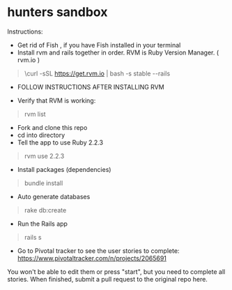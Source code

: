 # hunters sandbox

Instructions: 

* Get rid of Fish , if you have Fish installed in your terminal
* Install rvm and rails together in order.  RVM is Ruby Version Manager. ( rvm.io ) 
> \curl -sSL https://get.rvm.io | bash -s stable --rails 

* FOLLOW INSTRUCTIONS AFTER INSTALLING RVM 

* Verify that RVM is working: 
> rvm list 


* Fork and clone this repo 
* cd into directory
* Tell the app to use Ruby 2.2.3
> rvm use 2.2.3

* Install packages (dependencies)
> bundle install
* Auto generate databases 
> rake db:create
* Run the Rails app
> rails s

* Go to Pivotal tracker to see the user stories to complete: 
https://www.pivotaltracker.com/n/projects/2065691

You won't be able to edit them or press "start", but you need to complete all stories. 
When finished, submit a pull request to the original repo here. 


